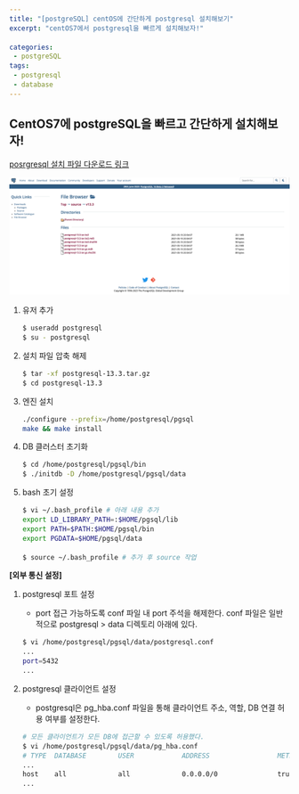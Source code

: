 ```yaml
---
title: "[postgreSQL] centOS에 간단하게 postgresql 설치해보기"
excerpt: "centOS7에서 postgresql을 빠르게 설치해보자!"

categories:
 - postgreSQL
tags:
 - postgresql
 - database
---
```


## CentOS7에 postgreSQL을 빠르고 간단하게 설치해보자!

[posrgresql 설치 파일 다운로드 링크](https://www.postgresql.org/ftp/source)

![data flow](/assets/postgresql_install.png)

1. 유저 추가

    ```bash
    $ useradd postgresql
    $ su - postgresql
    ```

2. 설치 파일 압축 해제

    ```bash
    $ tar -xf postgresql-13.3.tar.gz
    $ cd postgresql-13.3
    ```

3. 엔진 설치

    ```bash
    ./configure --prefix=/home/postgresql/pgsql
    make && make install
    ```

4. DB 클러스터 초기화

    ```bash
    $ cd /home/postgresql/pgsql/bin
    $ ./initdb -D /home/postgresql/pgsql/data
    ```

5. bash 초기 설정

    ```bash
    $ vi ~/.bash_profile # 아래 내용 추가
    export LD_LIBRARY_PATH=:$HOME/pgsql/lib
    export PATH=$PATH:$HOME/pgsql/bin
    export PGDATA=$HOME/pgsql/data

    $ source ~/.bash_profile # 추가 후 source 작업
    ```

**[외부 통신 설정]**
1. postgresql 포트 설정
    - port 접근 가능하도록 conf 파일 내 port 주석을 해제한다. conf 파일은 일반적으로 postgresql > data 디렉토리 아래에 있다.
    
    ```bash
    $ vi /home/postgresql/pgsql/data/postgresql.conf
    ...
    port=5432
    ...
    ```

2. postgresql 클라이언트 설정
    - postgresql은 pg_hba.conf 파일을 통해 클라이언트 주소, 역할, DB 연결 허용 여부를 설정한다.
    
    ```bash
    # 모든 클라이언트가 모든 DB에 접근할 수 있도록 허용했다.
    $ vi /home/postgresql/pgsql/data/pg_hba.conf
    # TYPE  DATABASE        USER            ADDRESS                 METHOD
    ...
    host    all             all             0.0.0.0/0               trust
    ...
    ```
    
